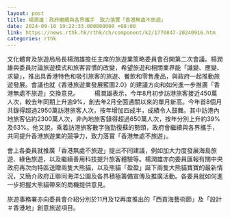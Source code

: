 ```yaml
---
layout: post
title: 楊潤雄：政府繼續與各界攜手　致力落實「香港無處不旅遊」
date: 2024-09-16 19:22:33.000000000 +08:00
link: https://news.rthk.hk/rthk/ch/component/k2/1770847-20240916.htm
categories: rthk
---
```


文化體育及旅遊局局長楊潤雄擔任主席的旅遊業策略委員會召開第二次會議。楊潤雄與委員討論旅遊模式和旅客習慣的改變，希望旅遊和相關業界能「識變、應變、求變」，推出具香港特色和吸引旅客的旅遊、餐飲和零售產品，與政府一起推動旅遊發展。會議也就《香港旅遊業發展藍圖2.0》的建議方向和如何進一步推廣「香港無處不旅遊」交換意見。
　　 
楊潤雄表示，今年8月初步訪港旅客接近450萬人次，較去年同期上升逾9%，創去年2月全面通關以來的單月新高。今年首8個月共錄得超過2950萬訪港旅客人次，按年增加四成半，成績令人鼓舞。其中訪港內地旅客佔約2300萬人次，非內地旅客錄得超過650萬人次，按年分別上升約39%及63%。他又說，乘着訪港旅客數字強勁復蘇的勢頭，政府會繼續與各界攜手，共同提升香港旅遊業的競爭力，致力落實「香港無處不旅遊」。
 
會上各委員就推廣「香港無處不旅遊」提出不同建議，例如加大力度發展海島旅遊、綠色旅遊，以及繼續善用科技提升旅客體驗等。楊潤雄亦向委員匯報有關中央政府再次向特區送贈兩隻大熊貓，以及熊貓「盈盈」誕下兩隻大熊貓寶寶的最新情況，又簡介政府正聯同海洋公園及各界積極籌備宣傳及推廣活動。各委員就如何進一步把握大熊貓帶來的商機提供意見。

旅遊事務署亦向委員會介紹分別於11月及12再度推出的「西貢海藝術節」及「設計＃香港地」創意旅遊項目。
